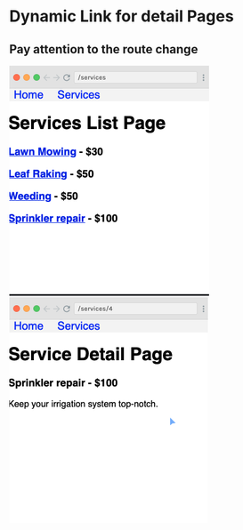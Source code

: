 # Dynamic Link for detail Pages

## Pay attention to the route change

![](./start.png)
![](./end.png)
